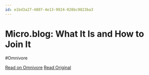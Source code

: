 ```yaml
---
id: e1bd3a27-4807-4e13-9924-028bc9823ba3
---
```


# Micro.blog: What It Is and How to Join It
#Omnivore

[Read on Omnivore](https://omnivore.app/me/https-www-lifewire-com-what-is-micro-blog-7099438-19135115b1f)
[Read Original](https://www.lifewire.com/what-is-micro-blog-7099438)

